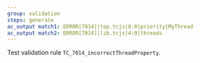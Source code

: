 ```yaml
---
group: validation
steps: generate
ac_output match1: ERROR[7014]|top.tcjs|8:0|priority|MyThread
ac_output match2: ERROR[7014]|lib.tcjs|4:0|threads
---
```

Test validation rule `TC_7014_incorrectThreadProperty`.
